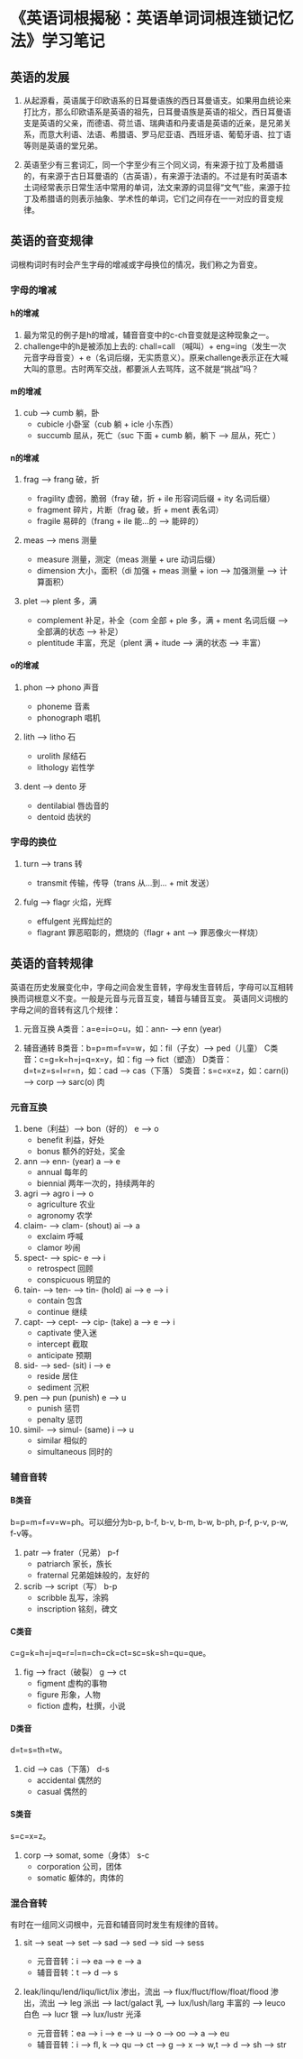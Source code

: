 # 《英语词根揭秘：英语单词词根连锁记忆法》学习笔记

## 英语的发展

1. 从起源看，英语属于印欧语系的日耳曼语族的西日耳曼语支。如果用血统论来打比方，那么印欧语系是英语的祖先，日耳曼语族是英语的祖父，西日耳曼语支是英语的父亲，而德语、荷兰语、瑞典语和丹麦语是英语的近亲，是兄弟关系，而意大利语、法语、希腊语、罗马尼亚语、西班牙语、葡萄牙语、拉丁语等则是英语的堂兄弟。

2. 英语至少有三套词汇，同一个字至少有三个同义词，有来源于拉丁及希腊语的，有来源于古日耳曼语的（古英语），有来源于法语的。不过是有时英语本土词经常表示日常生活中常用的单词，法文来源的词显得“文气”些，来源于拉丁及希腊语的则表示抽象、学术性的单词，它们之间存在一一对应的音变规律。

## 英语的音变规律
词根构词时有时会产生字母的增减或字母换位的情况，我们称之为音变。

### 字母的增减

#### h的增减
1. 最为常见的例子是h的增减，辅音音变中的c-ch音变就是这种现象之一。
2. challenge中的h是被添加上去的: chall=call （喊叫）+ eng=ing（发生一次元音字母音变）+ e（名词后缀，无实质意义）。原来challenge表示正在大喊大叫的意思。古时两军交战，都要派人去骂阵，这不就是“挑战”吗？

#### m的增减
1. cub --> cumb 躺，卧
    * cubicle 小卧室（cub 躺 + icle 小东西）
    * succumb 屈从，死亡（suc 下面 + cumb 躺，躺下 --> 屈从，死亡 ）

#### n的增减
1. frag --> frang 破，折
    * fragility 虚弱，脆弱（fray 破，折 + ile 形容词后缀 + ity 名词后缀）
    * fragment 碎片，片断（frag 破，折 + ment 表名词）
    * fragile 易碎的（frang + ile 能...的 --> 能碎的）

2. meas --> mens 测量
    * measure 测量，测定（meas 测量 + ure 动词后缀）
    * dimension 大小，面积（di 加强 + meas 测量 + ion --> 加强测量 --> 计算面积）

3. plet --> plent 多，满
    * complement 补足，补全（com 全部 + ple 多，满 + ment 名词后缀 --> 全部满的状态 --> 补足）
    * plentitude 丰富，充足（plent 满 + itude --> 满的状态 --> 丰富）

#### o的增减
1. phon --> phono 声音
    * phoneme 音素
    * phonograph 唱机

2. lith --> litho 石
    * urolith 尿结石
    * lithology 岩性学

3. dent --> dento 牙
    * dentilabial 唇齿音的
    * dentoid 齿状的

### 字母的换位
1. turn --> trans 转
    * transmit 传输，传导（trans 从...到... + mit 发送）

2. fulg --> flagr 火焰，光辉
    * effulgent 光辉灿烂的
    * flagrant 罪恶昭彰的，燃烧的（flagr + ant --> 罪恶像火一样烧）

## 英语的音转规律
英语在历史发展变化中，字母之间会发生音转，字母发生音转后，字母可以互相转换而词根意义不变。一般是元音与元音互变，辅音与辅音互变。
英语同义词根的字母之间的音转有这几个规律：
1. 元音互换
A类音：a=e=i=o=u，如：ann- --> enn (year)

2. 辅音通转
B类音：b=p=m=f=v=w，如：fil（子女）--> ped（儿童）
C类音：c=g=k=h=j=q=x=y，如：fig --> fict（塑造）
D类音：d=t=z=s=l=r=n，如：cad --> cas（下落）
S类音：s=c=x=z，如：carn(i) --> corp --> sarc(o) 肉

### 元音互换
1. bene（利益）--> bon（好的）  e --> o
    * benefit 利益，好处
    * bonus 额外的好处，奖金
2. ann --> enn- (year)  a --> e
    * annual 每年的
    * biennial 两年一次的，持续两年的
3. agri --> agro  i --> o
    * agriculture 农业
    * agronomy 农学
4. claim- --> clam- (shout)  ai --> a
    * exclaim 呼喊
    * clamor 吵闹
5. spect- --> spic-  e --> i
    * retrospect 回顾
    * conspicuous 明显的
6. tain- --> ten- --> tin- (hold)  ai --> e --> i
    * contain 包含
    * continue 继续
7. capt- --> cept- --> cip- (take)  a --> e --> i
    * captivate 使入迷
    * intercept 截取
    * anticipate 预期
8. sid- --> sed- (sit)  i --> e
    * reside 居住
    * sediment 沉积
9. pen --> pun (punish)  e --> u
    * punish 惩罚
    * penalty 惩罚
10. simil- --> simul- (same)  i --> u
    * similar 相似的
    * simultaneous 同时的

### 辅音音转

#### B类音
b=p=m=f=v=w=ph。可以细分为b-p, b-f, b-v, b-m, b-w, b-ph, p-f, p-v, p-w, f-v等。
1. patr --> frater（兄弟）  p-f
    * patriarch 家长，族长
    * fraternal 兄弟姐妹般的，友好的
2. scrib --> script（写）  b-p
    * scribble 乱写，涂鸦
    * inscription 铭刻，碑文

#### C类音
c=g=k=h=j=q=r=l=n=ch=ck=ct=sc=sk=sh=qu=que。
1. fig --> fract（破裂）  g --> ct
    * figment 虚构的事物
    * figure 形象，人物
    * fiction 虚构，杜撰，小说

#### D类音
d=t=s=th=tw。
1. cid --> cas（下落）  d-s
    * accidental 偶然的
    * casual 偶然的

#### S类音
s=c=x=z。
1. corp --> somat, some（身体）  s-c
    * corporation 公司，团体
    * somatic 躯体的，肉体的

### 混合音转
有时在一组同义词根中，元音和辅音同时发生有规律的音转。
1. sit --> seat --> set --> sad --> sed --> sid --> sess
    * 元音音转：i --> ea --> e --> a
    * 辅音音转：t --> d --> s

2. leak/linqu/lend/liqu/lict/lix 渗出，流出 -->
   flux/fluct/flow/float/flood 渗出，流出   -->
   leg 派出 --> lact/galact 乳 --> lux/lush/larg 丰富的 -->
   leuco 白色 --> lucr 银 --> lux/lustr 光泽
    * 元音音转：ea --> i --> e --> u --> o --> oo --> a --> eu
    * 辅音音转：i --> fl, k --> qu --> ct --> g --> x --> w,t --> d --> sh --> str
  
